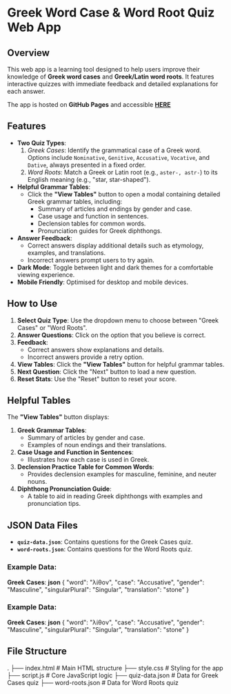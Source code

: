 # Greek Word Case & Word Root Quiz Web App

## Overview
This web app is a learning tool designed to help users improve their knowledge of **Greek word cases** and **Greek/Latin word roots**. It features interactive quizzes with immediate feedback and detailed explanations for each answer.

The app is hosted on **GitHub Pages** and accessible **[HERE](https://kay-who-codes.github.io/Greek-Quiz/)**

## Features
- **Two Quiz Types**:
  1. *Greek Cases*: Identify the grammatical case of a Greek word. Options include `Nominative`, `Genitive`, `Accusative`, `Vocative`, and `Dative`, always presented in a fixed order.
  2. *Word Roots*: Match a Greek or Latin root (e.g., `aster-, astr-`) to its English meaning (e.g., "star, star-shaped").
- **Helpful Grammar Tables**: 
  - Click the **"View Tables"** button to open a modal containing detailed Greek grammar tables, including:
    - Summary of articles and endings by gender and case.
    - Case usage and function in sentences.
    - Declension tables for common words.
    - Pronunciation guides for Greek diphthongs.
- **Answer Feedback**:
  - Correct answers display additional details such as etymology, examples, and translations.
  - Incorrect answers prompt users to try again.
- **Dark Mode**: Toggle between light and dark themes for a comfortable viewing experience.
- **Mobile Friendly**: Optimised for desktop and mobile devices.

## How to Use
1. **Select Quiz Type**: Use the dropdown menu to choose between "Greek Cases" or "Word Roots".
2. **Answer Questions**: Click on the option that you believe is correct.
3. **Feedback**:
   - Correct answers show explanations and details.
   - Incorrect answers provide a retry option.
4. **View Tables**: Click the **"View Tables"** button for helpful grammar tables.
5. **Next Question**: Click the "Next" button to load a new question.
6. **Reset Stats**: Use the "Reset" button to reset your score.

## Helpful Tables
The **"View Tables"** button displays:
1. **Greek Grammar Tables**:
   - Summary of articles by gender and case.
   - Examples of noun endings and their translations.
2. **Case Usage and Function in Sentences**:
   - Illustrates how each case is used in Greek.
3. **Declension Practice Table for Common Words**:
   - Provides declension examples for masculine, feminine, and neuter nouns.
4. **Diphthong Pronunciation Guide**:
   - A table to aid in reading Greek diphthongs with examples and pronunciation tips.

## JSON Data Files
- **`quiz-data.json`**: Contains questions for the Greek Cases quiz.
- **`word-roots.json`**: Contains questions for the Word Roots quiz.

### Example Data:
**Greek Cases**:
**json**
{
    "word": "λίθον",
    "case": "Accusative",
    "gender": "Masculine",
    "singularPlural": "Singular",
    "translation": "stone"
}

### Example Data:
**Greek Cases**:
**json**
{
    "word": "λίθον",
    "case": "Accusative",
    "gender": "Masculine",
    "singularPlural": "Singular",
    "translation": "stone"
}

## File Structure
.
├── index.html          # Main HTML structure
├── style.css           # Styling for the app
├── script.js           # Core JavaScript logic
├── quiz-data.json      # Data for Greek Cases quiz
├── word-roots.json     # Data for Word Roots quiz
